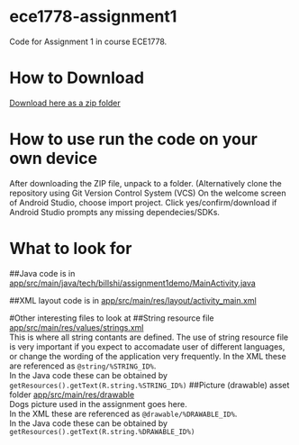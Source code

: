 # ece1778-assignment1
Code for Assignment 1 in course ECE1778.

# How to Download
[Download here as a zip folder](https://github.com/shirj/ece1778-assignment1/archive/master.zip "download as zip")

# How to use run the code on your own device
After downloading the ZIP file, unpack to a folder. (Alternatively clone the repository using Git Version Control System (VCS) On the welcome screen of Android Studio, choose import project. Click yes/confirm/download if Android Studio prompts any missing dependecies/SDKs.

# What to look for
##Java code 
is in [app/src/main/java/tech/billshi/assignment1demo/MainActivity.java](../master/app/src/main/java/tech/billshi/assignment1demo/MainActivity.java)

##XML layout code
is in [app/src/main/res/layout/activity_main.xml](../master/app/src/main/res/layout/activity_main.xml)

#Other interesting files to look at
##String resource file
[app/src/main/res/values/strings.xml](../master/app/src/main/res/values/strings.xml)     
This is where all string contants are defined. The use of string resource file is very important if you expect to accomadate user of different languages, or change the wording of the application very frequently.
In the XML these are referenced as `@string/%STRING_ID%`.    
In the Java code these can be obtained by `getResources().getText(R.string.%STRING_ID%)`
##Picture (drawable) asset folder
[app/src/main/res/drawable](../master/app/src/main/res/drawable)     
Dogs picture used in the assignment goes here.    
In the XML these are referenced as `@drawable/%DRAWABLE_ID%`.    
In the Java code these can be obtained by `getResources().getText(R.string.%DRAWABLE_ID%)`
